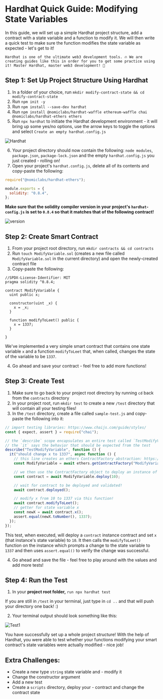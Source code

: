# Hardhat Quick Guide: Modifying State Variables

In this guide, we will set up a simple Hardhat project structure, add a contract with a state variable and a function to modify it. We will then write a quick test to make sure the function modifies the state variable as expected - let's get to it!

    Hardhat is one of the ultimate web3 development tools. 🔥 We are creating guides like this in order for you to get some practice using it! Master Hardhat, master web3 development! 🔨

## Step 1: Set Up Project Structure Using Hardhat

1. In a folder of your choice, run `mkdir modify-contract-state && cd modify-contract-state`
2. Run `npm init -y`
3. Run `npm install --save-dev hardhat`
4. Run `npm install @nomiclabs/hardhat-waffle ethereum-waffle chai @nomiclabs/hardhat-ethers ethers`
5. Run `npx hardhat` to initiate the Hardhat development environment - it will bring up some yes/no options, use the arrow keys to toggle the options and select `Create an empty hardhat.config.js`

![Hardhat](https://res.cloudinary.com/divzjiip8/image/upload/v1671126973/alchemyu/Screen_Shot_2022-12-14_at_9.29.17_PM.png)

6. Your project directory should now contain the following: `node modules`, `package.json`, `package-lock.json` and the empty `hardhat.config.js` you just created - rolling on!
7. Open your project's `hardhat.config.js`, delete all of its contents and copy-paste the following:
```js
require("@nomiclabs/hardhat-ethers");

module.exports = {
  solidity: "0.8.4",
};
```
**Make sure that the solidity compiler version in your project's `hardhat-config.js` is set to `0.8.4` so that it matches that of the following contract!**

![version](https://i.imgur.com/L6tSo8C.png)
## Step 2: Create Smart Contract

1. From your project root directory, run `mkdir contracts && cd contracts`
2. Run `touch ModifyVariable.sol` (creates a new file called `ModifyVariable.sol` in the current directory) and open the newly-created contract file
3. Copy-paste the following:
```
//SPDX-License-Identifier: MIT
pragma solidity ^0.8.4;

contract ModifyVariable {
  uint public x;

  constructor(uint _x) {
    x = _x;
  }

  function modifyToLeet() public {
    x = 1337;
  }

}
```
We've implemented a very simple smart contract that contains one state variable `x` and a function `modifyToLeet` that, when called, changes the state of the variable to be `1337`.

4. Go ahead and save your contract - feel free to add more functions!

## Step 3: Create Test

1. Make sure to go back to your project root directory by running `cd` back from the `contracts` directory
2. In your project root, run `mkdir test` to create a new `/test` directory that will contain all your testing files!
3. In the `/test` directory, create a file called `sample-test.js` and copy-paste the following into it:
```js
// import testing libraries: https://www.chaijs.com/guide/styles/ 
const { expect, assert } = require("chai");

// the `describe` scope encapsulates an entire test called `TestModifyVariable`
// the `it` says the behavior that should be expected from the test
describe("TestModifyVariable", function () {
  it("should change x to 1337", async function () {
    // this line creates an ethers ContractFactory abstraction: https://docs.ethers.org/v5/api/contract/contract-factory/
    const ModifyVariable = await ethers.getContractFactory("ModifyVariable");

    // we then use the ContractFactory object to deploy an instance of the contract
    const contract = await ModifyVariable.deploy(10);

    // wait for contract to be deployed and validated!
    await contract.deployed();

    // modify x from 10 to 1337 via this function!
    await contract.modifyToLeet();
    // getter for state variable x
    const newX = await contract.x();
    assert.equal(newX.toNumber(), 1337);
  });
});
```
This test, when executed, will deploy a `contract` instance contract and set `x` (that instance's state variable) to `10`. It then calls the `modifyToLeet()` function on the instance which prompts a change to the state variable to `1337` and then uses `assert.equal()` to verify the change was successful.

4. Go ahead and save the file - feel free to play around with the values and add more tests!

## Step 4: Run the Test

1. In your **project root folder,** `run npx hardhat test`

  If you are still in `/test` in your terminal, just type in `cd ..` and that will push your directory one back! :)

2. Your terminal output should look something like this:

![Test1](https://i.imgur.com/GS8PwYe.png)

You have successfully set up a whole project structure! With the help of Hardhat, you were able to test whether your functions modifying your smart contract's state variables were actually modified - nice job!
## Extra Challenges:

- Create a new type `string` state variable and - modify it
- Change the constructor argument
- Add a new test
- Create a `scripts` directory, deploy your - contract and change the contract state
